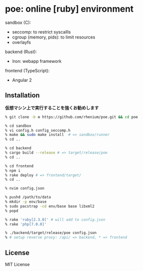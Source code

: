 # poe: online [ruby] environment

sandbox (C):

* seccomp: to restrict syscallls
* cgroup (memory, pids): to limit resources
* overlayfs

backend (Rust):

* Iron: webapp framework

frontend (TypeScript):

* Angular 2

## Installation

**仮想マシン上で実行することを強くお勧めします**

~~~sh
% git clone -b ⚙ https://github.com/rhenium/poe.git && cd poe

% cd sandbox
% vi config.h config_seccomp.h
% make && sudo make install  # => sandbox/runner
% cd ..

% cd backend
% cargo build --release # => target/release/poe
% cd ..

% cd frontend
% npm i
% rake deploy # => frontend/target/
% cd ..

% nvim config.json

% pushd /path/to/data
% mkdir -p env/base
% sudo pacstrap -cd env/base base libxml2
% popd

% rake 'ruby[2.3.0]' # will add to config.json
% rake 'php[7.0.0]'

% ./backend/target/release/poe config.json
% # setup reverse proxy: /api/ => backend, * => frontend
~~~

## License
MIT License
